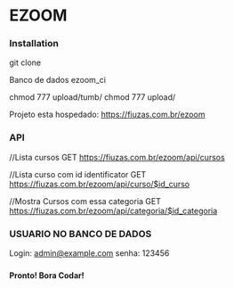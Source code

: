 # EZOOM


### Installation

git clone

Banco de dados ezoom_ci

chmod 777 upload/tumb/
chmod 777 upload/

Projeto esta hospedado: https://fiuzas.com.br/ezoom


### API

//Lista cursos
GET https://fiuzas.com.br/ezoom/api/cursos

//Lista curso com id identificator
GET https://fiuzas.com.br/ezoom/api/curso/$id_curso

//Mostra Cursos com essa categoria
GET https://fiuzas.com.br/ezoom/api/categoria/$id_categoria

### USUARIO NO BANCO DE DADOS
Login: admin@example.com
senha: 123456
###

**Pronto! Bora Codar!** 

